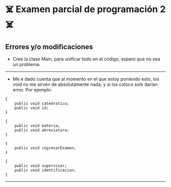 # ☠️ **Examen parcial de programación 2** ☠️

## Errores y/o modificaciones

- Cree la clase Main, para unificar todo en el código, espero que no sea un problema.

---

- Me e dado cuenta que al momento en el que estoy poniendo esto, los void no me sirven de absolutamente nada, y si los coloco solo darían error. Por ejemplo:

```
{
    public void catedratico;
    public void id;
}
```

```
{
    public void materia;
    public void abreviatura;
}
```

```
{
    public void ingresarExamen;
}
```

```
{
    public void supervisor;
    public void identificacion;
}
```

---
